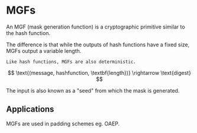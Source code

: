 # MGFs

An MGF (mask generation function) is a cryptographic primitive similar to the hash function.

The difference is that while the outputs of hash functions have a fixed size, MGFs output a variable length.

```admonish note
Like hash functions, MGFs are also deterministic.
```

$$
\text{(message, hashfunction, \textbf{length})} \rightarrow \text{digest}
$$

The input is also known as a "seed" from which the mask is generated.

## Applications

MGFs are used in padding schemes eg. OAEP.
